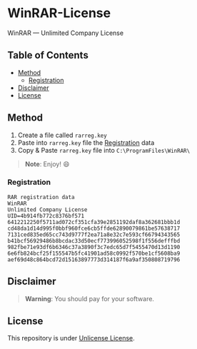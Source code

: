 # WinRAR-License
WinRAR — Unlimited Company License

## Table of Contents
- [Method](#method)
  - [Registration](#registration)
- [Disclaimer](#disclaimer)
- [License](#license)

## Method

1. Create a file called `rarreg.key`
2. Paste into `rarreg.key` file the [Registration](#registration) data
3. Copy & Paste `rarreg.key` file into `C:\ProgramFiles\WinRAR\`

> **Note**:
> Enjoy! :smile:

### Registration

```
RAR registration data
WinRAR
Unlimited Company License
UID=4b914fb772c8376bf571
6412212250f5711ad072cf351cfa39e2851192daf8a362681bbb1d
cd48da1d14d995f0bbf960fce6cb5ffde62890079861be57638717
7131ced835ed65cc743d9777f2ea71a8e32c7e593cf66794343565
b41bcf56929486b8bcdac33d50ecf773996052598f1f556defffbd
982fbe71e93df6b6346c37a3890f3c7edc65d7f5455470d13d1190
6e6fb824bcf25f155547b5fc41901ad58c0992f570be1cf5608ba9
aef69d48c864bcd72d15163897773d314187f6a9af350808719796
```

## Disclaimer

> **Warning**:
> You should pay for your software.

## License

This repository is under [Unlicense License](https://github.com/haithamaouati/WinRAR-License/blob/main/LICENSE).